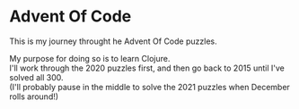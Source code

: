# Advent Of Code

This is my journey throught he Advent Of Code puzzles.  

My purpose for doing so is to learn Clojure.  
I'll work through the 2020 puzzles first, and then go back to 2015 until I've solved all 300.  
(I'll probably pause in the middle to solve the 2021 puzzles when December rolls around!)